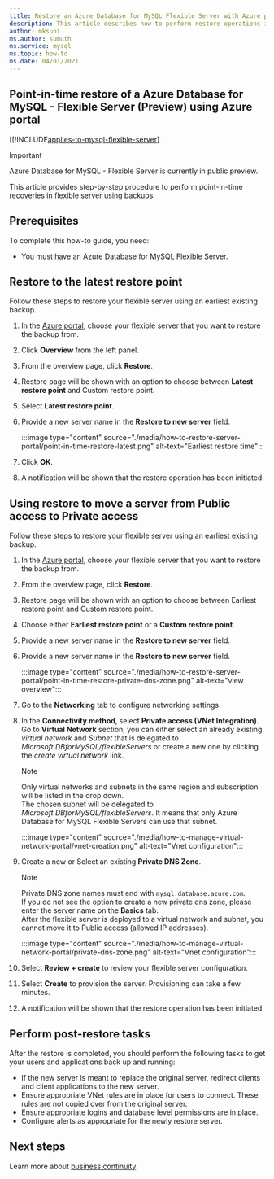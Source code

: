 ```yaml
---
title: Restore an Azure Database for MySQL Flexible Server with Azure portal. 
description: This article describes how to perform restore operations in Azure Database for MySQL Flexible server through the Azure portal
author: mksuni
ms.author: sumuth
ms.service: mysql
ms.topic: how-to
ms.date: 04/01/2021
---
```


## Point-in-time restore of a Azure Database for MySQL - Flexible Server (Preview) using Azure portal

[[!INCLUDE[applies-to-mysql-flexible-server](../includes/applies-to-mysql-flexible-server.md)]

> [!IMPORTANT]
> Azure Database for MySQL - Flexible Server is currently in public preview.

This article provides step-by-step procedure to perform point-in-time recoveries in flexible server using backups.

## Prerequisites

To complete this how-to guide, you need:

- You must have an Azure Database for MySQL Flexible Server.

## Restore to the latest restore point

Follow these steps to restore your flexible server using an earliest existing backup.

1. In the [Azure portal](https://portal.azure.com/), choose your flexible server that you want to restore the backup from.

2. Click **Overview** from the left panel.

3. From the overview page, click **Restore**.

4. Restore page will be shown with an option to choose between **Latest restore point** and Custom restore point.

5. Select **Latest restore point**.

6. Provide a new server name in the **Restore to new server** field.

    :::image type="content" source="./media/how-to-restore-server-portal/point-in-time-restore-latest.png" alt-text="Earliest restore time":::

7. Click **OK**.

8. A notification will be shown that the restore operation has been initiated.

## Using restore to move a server from Public access to Private access

Follow these steps to restore your flexible server using an earliest existing backup.

1. In the [Azure portal](https://portal.azure.com/), choose your flexible server that you want to restore the backup from.

2. From the overview page, click **Restore**.

3. Restore page will be shown with an option to choose between Earliest restore point and Custom restore point.

4. Choose either **Earliest restore point** or a **Custom restore point**.

5. Provide a new server name in the **Restore to new server** field.

6. Provide a new server name in the **Restore to new server** field.

    :::image type="content" source="./media/how-to-restore-server-portal/point-in-time-restore-private-dns-zone.png" alt-text="view overview":::

7. Go to the **Networking** tab to configure networking settings.

8. In the **Connectivity method**, select **Private access (VNet Integration)**. Go to **Virtual Network** section, you can either select an already existing *virtual network* and *Subnet* that is delegated to *Microsoft.DBforMySQL/flexibleServers* or create a new one by clicking the *create virtual network* link.
    > [!Note]
    > Only virtual networks and subnets in the same region and subscription will be listed in the drop down. </br>
    > The chosen subnet will be delegated to *Microsoft.DBforMySQL/flexibleServers*. It means that only Azure Database for MySQL Flexible Servers can use that subnet.</br>

    :::image type="content" source="./media/how-to-manage-virtual-network-portal/vnet-creation.png" alt-text="Vnet configuration":::

9. Create a new or Select an existing **Private DNS Zone**.
    > [!NOTE]
    > Private DNS zone names must end with `mysql.database.azure.com`. </br>
    > If you do not see the option to create a new private dns zone, please enter the server name on the **Basics** tab.</br>
    > After the flexible server is deployed to a virtual network and subnet, you cannot move it to Public access (allowed IP addresses).</br>

    :::image type="content" source="./media/how-to-manage-virtual-network-portal/private-dns-zone.png" alt-text="Vnet configuration":::
10. Select **Review + create** to review your flexible server configuration.
11. Select **Create** to provision the server. Provisioning can take a few minutes.

12. A notification will be shown that the restore operation has been initiated.

## Perform post-restore tasks

After the restore is completed, you should perform the following tasks to get your users and applications back up and running:

- If the new server is meant to replace the original server, redirect clients and client applications to the new server.
- Ensure appropriate VNet rules are in place for users to connect. These rules are not copied over from the original server.
- Ensure appropriate logins and database level permissions are in place.
- Configure alerts as appropriate for the newly restore server.

## Next steps

Learn more about [business continuity](concepts-business-continuity.md)
